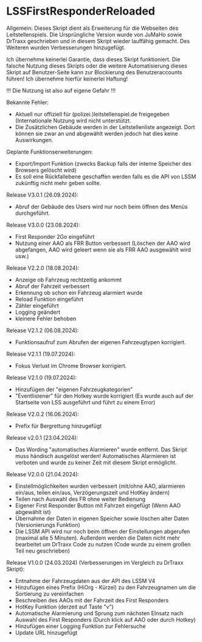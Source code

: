 # LSSFirstResponderReloaded

Allgemein:
Dieses Skript dient als Erweiterung für die Webseiten des Leitstellenspiels. 
Die Ursprüngliche Version wurde von JuMaHo sowie DrTraxx geschrieben und in diesem Skript wieder lauffähig gemacht. 
Des Weiteren wurden Verbesserungen hinzugefügt.

Ich übernehme keinerlei Garantie, dass dieses Skript funktioniert. Die falsche Nutzung dieses Skripts oder die weitere Automatisierung dieses Skript auf Benutzer-Seite kann zur Blockierung des Benutzeraccounts führen! Ich übernehme hierfür keinerlei Haftung! 

!!! Die Nutzung ist also auf eigene Gefahr !!!

Bekannte Fehler:
  -  Aktuell nur offiziell für (polizei.)leitstellenspiel.de freigegeben (Internationale Nutzung wird nicht unterstützt.
  -  Die Zusätzlichen Gebäude werden in der Leitstellenliste angezeigt. Dort können sie zwar an und abgewählt werden jedoch hat dies keine Auswirkungen.

Geplante Funktionserweiterungen:
  - Export/Import Funktion (zwecks Backup falls der interne Speicher des Browsers gelöscht wird)
  - Es soll eine Rückfallebene geschaffen werden falls es die API von LSSM zukünftig nicht mehr geben sollte.

Release V3.0.1 (26.09.2024):
  - Abruf der Gebäude des Users wird nur noch beim öffnen des Menüs durchgeführt.

Release V3.0.0 (23.08.2024):
  - First Responder 2Go eingeführt
  - Nutzung einer AAO als FRR Button verbessert (Löschen der AAO wird abgefangen, AAO wird geleert wenn sie als FRR AAO ausgewählt wird usw.)

Release V2.2.0 (18.08.2024):
  - Anzeige ob Fahrzeug rechtzeitig ankommt
  - Abruf der Fahrzeit verbessert
  - Erkennung ob schon ein Fahrzeug alarmiert wurde
  - Reload Funktion eingeführt
  - Zähler eingeführt
  - Logging geändert
  - kleinere Fehler behoben

Release V2.1.2 (06.08.2024):
  - Funktionsaufruf zum Abrufen der eigenen Fahrzeugtypen korrigiert.

Release V2.1.1 (19.07.2024):
  - Fokus Verlust im Chrome Browser korrigiert.

Release V2.1.0 (19.07.2024):
  - Hinzufügen der "eigenen Fahrzeugkategorien"
  - "Eventlistener" für den Hotkey wurde korrigiert (Es wurde auch auf der Startseite von LSS ausgeführt und führt zu einem Error)

Release V2.0.2 (16.06.2024):
  - Prefix für Bergrettung hinzugefügt

Release v2.0.1 (23.04.2024):
  - Das Wording "automatisches Alarmieren" wurde entfernt. Das Skript muss händisch ausgelöst werden! Automatisches Alarmieren ist verboten und wurde zu keiner Zeit mit diesem Skript ermöglicht.

Release V2.0.0 (21.04.2024):
  - Einstellmöglichkeiten wurden verbessert (mit/ohne AAO, alarmieren ein/aus, teilen ein/aus, Verzögerungszeit und HotKey ändern)
  - Teilen nach Auswahl des FR ohne weiter Bedienung
  - Eigener First Responder Button mit Fahrzeit eingefügt (Wenn AAO abgewählt ist)
  - Übernahme der Daten in eigenen Speicher sowie löschen alter Daten (Versionierungs Funktion)
  - Die LSSM API wird nur noch beim öffnen der Einstellungen abgerufen (maximal alle 5 Minuten). Außerdem werden die Daten nicht mehr bearbeitet um DrTraxx Code zu nutzen (Code wurde zu einem großen Teil neu geschrieben)

Release V1.0.0 (24.03.2024) (Verbesserungen im Vergleich zu DrTraxx Skript):
  -  Entnahme der Fahrzeugdaten aus der API des LSSM V4
  -  Hinzufügen eines Prefix (HiOrg - Kürzel) zu den Fahrzeugnamen um die Sortierung zu vereinfachen
  -  Beschreiben des AAOs mit der Fahrzeit des First Responders
  -  HotKey Funktion (derzeit auf Taste "v")
  -  Automatische Alarmierung und Sprung zum nächsten EInsatz nach Auswahl des First Responders (Durch klick auf AAO oder durch Hotkey)
  -  Hinzufügen einer Logging Funktion zur Fehlersuche
  -  Update URL hinzugefügt
